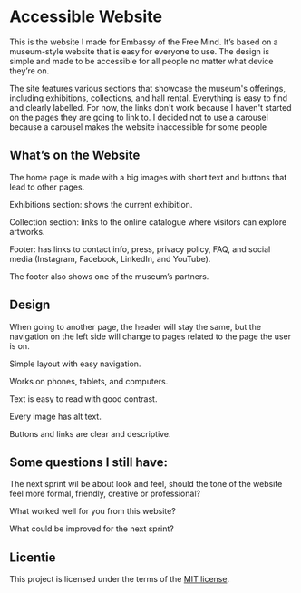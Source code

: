 # Accessible Website

This is the website I made for Embassy of the Free Mind. It’s based on a museum-style website that is easy for everyone to use. The design is simple and made to be accessible for all people no matter what device they’re on.

The site features various sections that showcase the museum's offerings, including exhibitions, collections, and hall rental. Everything is easy to find and clearly labelled. For now, the links don't work because I haven't started on the pages they are going to link to. I decided not to use a carousel because a carousel makes the website inaccessible for some people

## What’s on the Website

The home page is made with a big images with short text and buttons that lead to other pages.

Exhibitions section: shows the current exhibition.

Collection section: links to the online catalogue where visitors can explore artworks.

Footer: has links to contact info, press, privacy policy, FAQ, and social media (Instagram, Facebook, LinkedIn, and YouTube).

The footer also shows one of the museum’s partners.

## Design

When going to another page, the header will stay the same, but the navigation on the left side will change to pages related to the page the user is on.

Simple layout with easy navigation.

Works on phones, tablets, and computers.

Text is easy to read with good contrast.

Every image has alt text.

Buttons and links are clear and descriptive.

## Some questions I still have:

The next sprint wil be about look and feel, should the tone of the website feel more formal, friendly, creative or professional?

What worked well for you from this website?

What could be improved for the next sprint?

## Licentie
This project is licensed under the terms of the [MIT license](./LICENSE).
